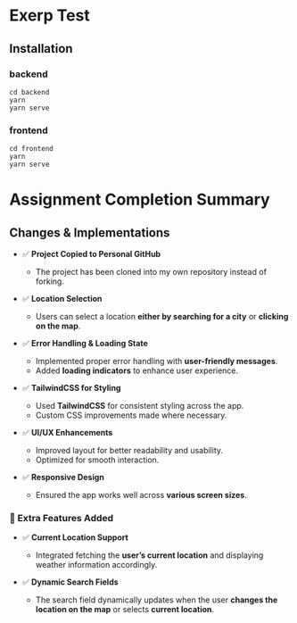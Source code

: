 # Exerp Test

## Installation

### backend

    cd backend
    yarn
    yarn serve

### frontend

    cd frontend
    yarn
    yarn serve

# Assignment Completion Summary

## Changes & Implementations

- ✅ **Project Copied to Personal GitHub**  
  - The project has been cloned into my own repository instead of forking.  

- ✅ **Location Selection**  
  - Users can select a location **either by searching for a city** or **clicking on the map**.  

- ✅ **Error Handling & Loading State**  
  - Implemented proper error handling with **user-friendly messages**.  
  - Added **loading indicators** to enhance user experience.  

- ✅ **TailwindCSS for Styling**  
  - Used **TailwindCSS** for consistent styling across the app.  
  - Custom CSS improvements made where necessary.  

- ✅ **UI/UX Enhancements**  
  - Improved layout for better readability and usability.  
  - Optimized for smooth interaction.  

- ✅ **Responsive Design**  
  - Ensured the app works well across **various screen sizes**.

### 🚀 Extra Features Added  

- ✅ **Current Location Support**  
  - Integrated fetching the **user’s current location** and displaying weather information accordingly.  

- ✅ **Dynamic Search Fields**  
  - The search field dynamically updates when the user **changes the location on the map** or selects **current location**.  